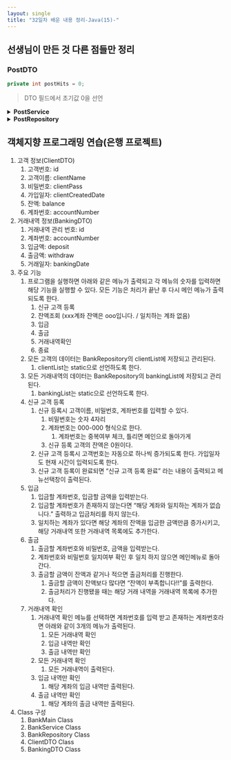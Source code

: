 ```yaml
---
layout: single
title: "32일차 배운 내용 정리-Java(15)-"
---
```


## 선생님이 만든 것 다른 점들만 정리

### PostDTO
```java
private int postHits = 0;
```
>DTO 필드에서 초기값 0을 선언

<details>
<summary>
<b>PostService</b>
</summary>
<div markdown="1">

```java
	// 3.PostService postFindById()
	public void postFindById() {
		System.out.print("글번호: ");
		Long id = scan.nextLong();

		// 조회수처리 (최대한 기능별 매서드 분리)
		postRepository.updateHits(id);

		PostDTO post = postRepository.postFindById(id);
		if (post == null) {
			System.out.println("조회결과가 없습니다!!");
		} else {
			System.out.println(post);
		}
	}

	// 4.PostService postUpdate()
	public void postUpdate() {
		System.out.println("글번호: ");
		Long id = scan.nextLong();
		System.out.println("비밀번호: ");
		String postPass = scan.next();
		Long postId = postRepository.postCheck(id, postPass);
		if (postId != null) {
			System.out.println("수정할 제목: ");
			String postTitle = scan.next();
			System.out.println("수정할 내용: ");
			String postContents = scan.next();
			PostDTO post = postRepository.postUpdate(postId, postTitle, postContents);
			System.out.println(post);
		} else {
			System.out.println("글번호 또는 비밀번호가 일치하지 않습니다.");
		}
	}

	// 5.PostService postSearch()
	public void postSearch() {
		System.out.println("검색할 작성자: ");
		String postWriter = scan.next();
		List<PostDTO> writerPostList = postRepository.postSearch(postWriter);
		if (writerPostList.size() > 0) {
			for (PostDTO p : writerPostList) {
				System.out.println(p);
			}
		} else {
			System.out.println("검색결과가 없습니다.");
		}

	}

	// 6.PostService postDelete()
	public void postDelete() {
		System.out.print("삭제할 글번호: ");
		Long id = scan.nextLong();
		System.out.print("비밀번호: ");
		String postPass = scan.next();
		Long postId = postRepository.postCheck(id, postPass);
		if(postId != null) {
			postRepository.postDelete(postId);
			postFindAll();
		} else {
			System.out.println("비밀번호가 틀립니다");
		}
	}
}
```

</div>
</details>

<details>
<summary>
<b>PostRepository</b>
</summary>
<div markdown="1">

```java
	// 조회수 처리
	public void updateHits(Long id) {
		for (int i = 0; i < postList.size(); i++) {
			if (id.equals(postList.get(i).getId())) {
				postList.get(i).setPostHits(postList.get(i).getPostHits() + 1);
			}
		}
	}
```

</div>
</details>

## 객체지향 프로그래밍 연습(은행 프로젝트)
1. 고객 정보(ClientDTO)
    1. 고객번호: id
    2. 고객이름: clientName
    3. 비밀번호: clientPass
    4. 가입일자: clientCreatedDate
    5. 잔액: balance
    6. 계좌번호: accountNumber
2. 거래내역 정보(BankingDTO)
    1. 거래내역 관리 번호: id
    2. 계좌번호: accountNumber
    3. 입금액: deposit
    4. 출금액: withdraw
    5. 거래일자: bankingDate
3. 주요 기능 
    1. 프로그램을 실행하면 아래와 같은 메뉴가 출력되고 각 메뉴의 숫자를 입력하면 해당 기능을 실행할 수 있다. 모든 기능은 처리가 끝난 후 다시 메인 메뉴가 출력되도록 한다. 
        1. 신규 고객 등록
        2. 잔액조회 (xxx계좌 잔액은 ooo입니다. / 일치하는 계좌 없음)
        3. 입금
        4. 출금
        5. 거래내역확인
        6. 종료
    2. 모든 고객의 데이터는 BankRepository의 clientList에 저장되고 관리된다. 
        1. clientList는 static으로 선언하도록 한다. 
    3. 모든 거래내역의 데이터는 BankRepository의 bankingList에 저장되고 관리된다. 
        1. bankingList는 static으로 선언하도록 한다. 
    4. 신규 고객 등록
        1. 신규 등록시 고객이름, 비밀번호, 계좌번호를 입력할 수 있다. 
            1. 비밀번호는 숫자 4자리
            2. 계좌번호는 000-000 형식으로 한다. 
                1. 계좌번호는 중복여부 체크, 틀리면 메인으로 돌아가게
            3. 신규 등록 고객의 잔액은 0원이다. 
        2. 신규 고객 등록시 고객번호는 자동으로 하나씩 증가되도록 한다. 가입일자도 현재 시간이 입력되도록 한다. 
        3. 신규 고객 등록이 완료되면 “신규 고객 등록 완료” 라는 내용이 출력되고 메뉴선택창이 출력된다. 
    5. 입금 
        1. 입금할 계좌번호, 입금할 금액을 입력받는다. 
        2. 입금할 계좌번호가 존재하지 않는다면 “해당 계좌와 일치하는 계좌가 없습니다.” 출력하고 입금처리를 하지 않는다.  
        3. 일치하는 계좌가 있다면 해당 계좌의 잔액을 입금한 금액만큼 증가시키고, 해당 거래내역 또한 거래내역 목록에도 추가한다. 
    6. 출금 
        1. 출금할 계좌번호와 비밀번호, 금액을 입력받는다.  
        2. 계좌번호와 비밀번호 일치여부 확인 후 일치 하지 않으면 메인메뉴로 돌아간다. 
        3. 출금할 금액이 잔액과 같거나 적으면 출금처리를 진행한다.  
            1. 출금할 금액이 잔액보다 많다면 “잔액이 부족합니다!!”를 출력한다. 
            2. 출금처리가 진행됐을 때는 해당 거래 내역을 거래내역 목록에 추가한다. 
    7. 거래내역 확인 
        1. 거래내역 확인 메뉴를 선택하면 계좌번호를 입력 받고 존재하는 계좌번호라면 아래와 같이 3개의 메뉴가 출력된다. 
            1. 모든 거래내역 확인 
            2. 입금 내역만 확인 
            3. 출금 내역만 확인  
        2. 모든 거래내역 확인 
            1. 모든 거래내역이 출력된다. 
        3. 입금 내역만 확인 
            1. 해당 계좌의 입금 내역만 출력된다. 
        4. 출금 내역만 확인 
            1. 해당 계좌의 출금 내역만 출력된다.   
4. Class 구성
    1. BankMain Class
    2. BankService Class
    3. BankRepository Class
    4. ClientDTO Class
    5. BankingDTO Class